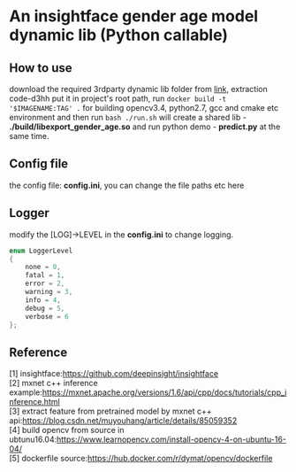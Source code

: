 # An insightface gender age model dynamic lib (Python callable)

## How to use
download the required 3rdparty dynamic lib folder from
[link](https://pan.baidu.com/s/1-eprnH5eic7uuTZ2qRR6jg), extraction
code-d3hh put it in project's root path, run `docker build -t
'$IMAGENAME:TAG' .` for building opencv3.4, python2.7, gcc and cmake etc
environment and then run `bash ./run.sh` will create a shared lib -
**./build/libexport_gender_age.so** and run python demo - **predict.py**
at the same time.

## Config file
the config file: **config.ini**, you can change the file paths etc here

## Logger
modify the [LOG]->LEVEL in the **config.ini** to change logging.
```cpp
enum LoggerLevel
{
    none = 0,
    fatal = 1,
    error = 2,
    warning = 3,
    info = 4,
    debug = 5,
    verbose = 6
};
```

## Reference 
[1] insightface:<https://github.com/deepinsight/insightface>  
[2] mxnet c++ inference example:<https://mxnet.apache.org/versions/1.6/api/cpp/docs/tutorials/cpp_inference.html>  
[3] extract feature from pretrained model by mxnet c++ api:<https://blog.csdn.net/muyouhang/article/details/85059352>  
[4] build opencv from source in ubtunu16.04:<https://www.learnopencv.com/install-opencv-4-on-ubuntu-16-04/>  
[5] dockerfile source:<https://hub.docker.com/r/dymat/opencv/dockerfile>  
